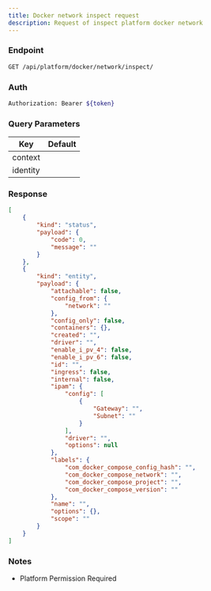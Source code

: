 ```yaml
---
title: Docker network inspect request
description: Request of inspect platform docker network
---
```


### Endpoint

```bash
GET /api/platform/docker/network/inspect/
```

### Auth

```bash
Authorization: Bearer ${token}
```

### Query Parameters

| Key | Default |
|-----|---------|
| context |  |
| identity |  |

### Response

```json [Json]
[
    {
        "kind": "status",
        "payload": {
            "code": 0,
            "message": ""
        }
    },
    {
        "kind": "entity",
        "payload": {
            "attachable": false,
            "config_from": {
                "network": ""
            },
            "config_only": false,
            "containers": {},
            "created": "",
            "driver": "",
            "enable_i_pv_4": false,
            "enable_i_pv_6": false,
            "id": "",
            "ingress": false,
            "internal": false,
            "ipam": {
                "config": [
                    {
                        "Gateway": "",
                        "Subnet": ""
                    }
                ],
                "driver": "",
                "options": null
            },
            "labels": {
                "com_docker_compose_config_hash": "",
                "com_docker_compose_network": "",
                "com_docker_compose_project": "",
                "com_docker_compose_version": ""
            },
            "name": "",
            "options": {},
            "scope": ""
        }
    }
]
```

### Notes

- Platform Permission Required
